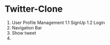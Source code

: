 # Twitter-Clone
1. User Profile Management
    1.1 SignUp
    1.2 Login
2. Navigation Bar
3. Show tweet
4. 